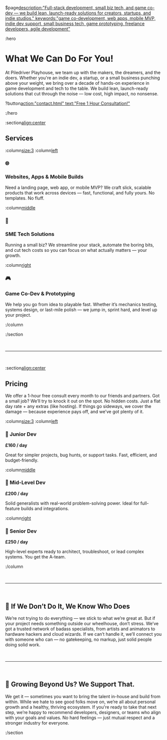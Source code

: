 $page[description:"Full-stack development, small biz tech, and game co-dev — we build lean, launch-ready solutions for creators, startups, and indie studios." keywords:"game co-development, web apps, mobile MVP, indie dev support, small business tech, game prototyping, freelance developers, agile development"]()

:hero[](#services-hero)

# What We Can Do For You!

At Piledriver Playhouse, we team up with the makers, the dreamers, and the doers. Whether you're an indie dev, a startup, or a small business punching above your weight, we bring over a decade of hands-on experience in game development and tech to the table. We build lean, launch-ready solutions that cut through the noise — low cost, high impact, no nonsense.

?button[action:"contact.html" text:"Free 1 Hour Consultation!"](#contact-btn)

:/hero

:section[align:center](#services)

## Services

:column[size:3](#services-table)
:column[left]()

### 🌐 
### Websites, Apps & Mobile Builds

Need a landing page, web app, or mobile MVP? We craft slick, scalable products that work across devices — fast, functional, and fully yours. No templates. No fluff.

:column[middle]()

### 🧰 
### SME Tech Solutions

Running a small biz? We streamline your stack, automate the boring bits, and cut tech costs so you can focus on what actually matters — your growth.

:column[right]()

### 🎮 
### Game Co-Dev & Prototyping

We help you go from idea to playable fast. Whether it’s mechanics testing, systems design, or last-mile polish — we jump in, sprint hard, and level up your project.

:/column

:/section

<br>

---

<br>

:section[align:center](#pricing)

## Pricing

We offer a 1-hour free consult every month to our friends and partners. Got a small job? We’ll try to knock it out on the spot.
No hidden costs. Just a flat day rate + any extras (like hosting). If things go sideways, we cover the damage — because experience pays off, and we’ve got plenty of it.

:column[size:3](#pricing-table)
:column[left]()

### 🐣 Junior Dev

**£160 / day**

Great for simpler projects, bug hunts, or support tasks. Fast, efficient, and budget-friendly.

:column[middle]()

### 🧩 Mid-Level Dev

**£200 / day**

Solid generalists with real-world problem-solving power. Ideal for full-feature builds and integrations.

:column[right]()

### 🧠 Senior Dev

**£250 / day**

High-level experts ready to architect, troubleshoot, or lead complex systems. You get the A-team.

:/column

<br>

---

<br>

## 🤝 If We Don’t Do It, We Know Who Does

We’re not trying to do everything — we stick to what we’re great at. But if your project needs something outside our wheelhouse, don’t stress. We’ve got a trusted network of badass specialists, from artists and animators to hardware hackers and cloud wizards. If we can’t handle it, we’ll connect you with someone who can — no gatekeeping, no markup, just solid people doing solid work.

<br>

---

<br>

## 🌱 Growing Beyond Us? We Support That.
We get it — sometimes you want to bring the talent in-house and build from within. While we hate to see good folks move on, we’re all about personal growth and a healthy, thriving ecosystem. If you're ready to take that next step, we’re happy to recommend developers, designers, or teams who align with your goals and values. No hard feelings — just mutual respect and a stronger industry for everyone.

:/section
